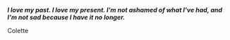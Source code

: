 _**I love my past. I love my present. I'm not ashamed of what I've had, and I'm not sad because I have it no longer.**_

Colette